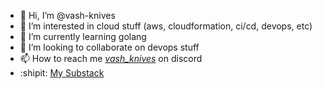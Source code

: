 - 👋 Hi, I’m @vash-knives
- 👀 I’m interested in cloud stuff (aws, cloudformation, ci/cd, devops, etc)
- 🌱 I’m currently learning golang
- 💞️ I’m looking to collaborate on devops stuff
- 📫 How to reach me [_vash_knives_](http://discordapp.com/users/_vash_knives_) on discord
- :shipit: [My Substack](https://rebasetothetop.substack.com/)

<!---
vash-knives/vash-knives is a ✨ special ✨ repository because its `README.md` (this file) appears on your GitHub profile.
You can click the Preview link to take a look at your changes.
--->
